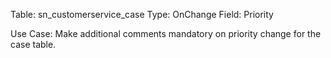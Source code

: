 Table: sn_customerservice_case
Type: OnChange
Field: Priority

Use Case:
Make additional comments mandatory on priority change for the case table.
